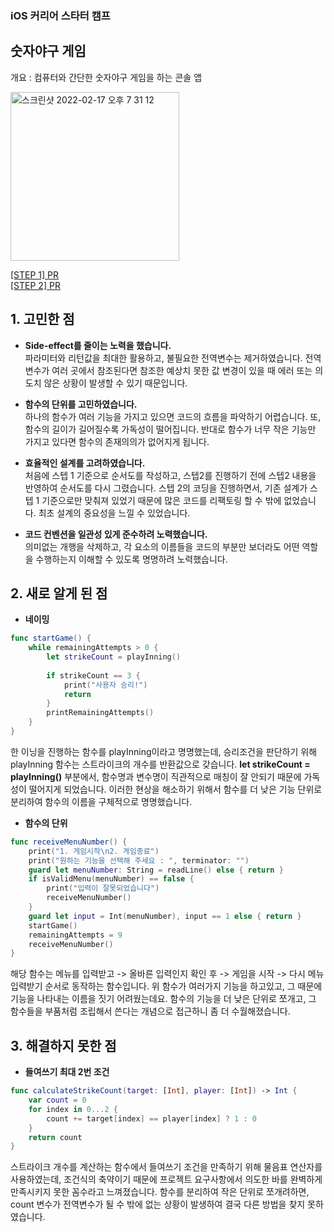 ### iOS 커리어 스타터 캠프

## 숫자야구 게임
개요 : 컴퓨터와 간단한 숫자야구 게임을 하는 콘솔 앱  

<img width="270" alt="스크린샷 2022-02-17 오후 7 31 12" src="https://user-images.githubusercontent.com/76479760/154457688-3be6fee3-f170-44bc-b066-14bae5611efe.png">

[[STEP 1] PR](https://github.com/yagom-academy/ios-number-baseball/pull/57)  
[[STEP 2] PR](https://github.com/yagom-academy/ios-number-baseball/pull/63)

## 1. 고민한 점

- **Side-effect를 줄이는 노력을 했습니다.**   
파라미터와 리턴값을 최대한 활용하고, 불필요한 전역변수는 제거하였습니다. 전역변수가 여러 곳에서 참조된다면 참조한 예상치 못한 값 변경이 있을 때 에러 또는 의도치 않은 상황이 발생할 수 있기 때문입니다.

- **함수의 단위를 고민하였습니다.**  
하나의 함수가 여러 기능을 가지고 있으면 코드의 흐름을 파악하기 어렵습니다. 또, 함수의 길이가 길어질수록 가독성이 떨어집니다. 반대로 함수가 너무 작은 기능만 가지고 있다면 함수의 존재의의가 없어지게 됩니다.

- **효율적인 설계를 고려하였습니다.**  
처음에 스텝 1 기준으로 순서도를 작성하고, 스텝2를 진행하기 전에 스텝2 내용을 반영하여 순서도를 다시 그렸습니다. 스텝 2의 코딩을 진행하면서, 기존 설계가 스텝 1 기준으로만 맞춰져 있었기 때문에 많은 코드를 리팩토링 할 수 밖에 없었습니다. 최초 설계의 중요성을 느낄 수 있었습니다. 

- **코드 컨벤션을 일관성 있게 준수하려 노력했습니다.**  
의미없는 개행을 삭제하고, 각 요소의 이름들을 코드의 부분만 보더라도 어떤 역할을 수행하는지 이해할 수 있도록 명명하려 노력했습니다.

## 2. 새로 알게 된 점

- **네이밍**

```swift
func startGame() {
    while remainingAttempts > 0 {
        let strikeCount = playInning()
        
        if strikeCount == 3 {
            print("사용자 승리!")
            return
        }
        printRemainingAttempts()
    }
}
```
한 이닝을 진행하는 함수를 playInning이라고 명명했는데, 승리조건을 판단하기 위해 playInning 함수는 스트라이크의 개수를 반환값으로 갖습니다. **let strikeCount = playInning()** 부분에서, 함수명과 변수명이 직관적으로 매칭이 잘 안되기 때문에 가독성이 떨어지게 되었습니다. 이러한 현상을 해소하기 위해서 함수를 더 낮은 기능 단위로 분리하여 함수의 이름을 구체적으로 명명했습니다.

- **함수의 단위**
```swift
func receiveMenuNumber() {
    print("1. 게임시작\n2. 게임종료")
    print("원하는 기능을 선택해 주세요 : ", terminator: "")
    guard let menuNumber: String = readLine() else { return }
    if isValidMenu(menuNumber) == false {
        print("입력이 잘못되었습니다")
        receiveMenuNumber()
    }
    guard let input = Int(menuNumber), input == 1 else { return }
    startGame()
    remainingAttempts = 9
    receiveMenuNumber()
}

```
해당 함수는 메뉴를 입력받고 -> 올바른 입력인지 확인 후 -> 게임을 시작 -> 다시 메뉴 입력받기 순서로 동작하는 함수입니다. 위 함수가 여러가지 기능을 하고있고, 그 때문에 기능을 나타내는 이름을 짓기 어려웠는데요. 함수의 기능을 더 낮은 단위로 쪼개고, 그 함수들을 부품처럼 조립해서 쓴다는 개념으로 접근하니 좀 더 수월해졌습니다.


## 3. 해결하지 못한 점

- **들여쓰기 최대 2번 조건**

```swift
func calculateStrikeCount(target: [Int], player: [Int]) -> Int {
    var count = 0
    for index in 0...2 {
        count += target[index] == player[index] ? 1 : 0
    }
    return count
}
 ```
스트라이크 개수를 계산하는 함수에서 들여쓰기 조건을 만족하기 위해 물음표 연산자를 사용하였는데, 조건식의 축약이기 때문에 프로젝트 요구사항에서 의도한 바를 완벽하게 만족시키지 못한 꼼수라고 느껴졌습니다. 함수를 분리하여 작은 단위로 쪼개려하면, count 변수가 전역변수가 될 수 밖에 없는 상황이 발생하여 결국 다른 방법을 찾지 못하였습니다. 



